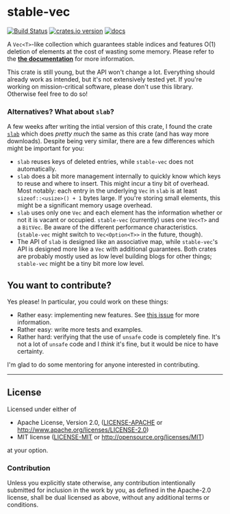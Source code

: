 # stable-vec
[![Build Status](https://img.shields.io/travis/LukasKalbertodt/stable-vec/master.svg)](https://travis-ci.org/LukasKalbertodt/stable-vec)
[![crates.io version](https://img.shields.io/crates/v/stable-vec.svg)](https://crates.io/crates/stable-vec)
[![docs](https://docs.rs/stable-vec/badge.svg)](https://docs.rs/stable-vec)

A `Vec<T>`-like collection which guarantees stable indices and features O(1)
deletion of elements at the cost of wasting some memory. Please refer to the
[**the documentation**](https://docs.rs/stable-vec) for more information.

This crate is still young, but the API won't change a lot.
Everything should already work as intended, but it's not extensively tested yet.
If you're working on mission-critical software, please don't use this library.
Otherwise feel free to do so!

### Alternatives? What about `slab`?

A few weeks after writing the intial version of this crate, I found the crate [`slab`](https://crates.io/crates/slab) which does *pretty much* the same as this crate (and has way more downloads). Despite being very similar, there are a few differences which might be important for you:

- `slab` reuses keys of deleted entries, while `stable-vec` does not automatically.
- `slab` does a bit more management internally to quickly know which keys to reuse and where to insert. This might incur a tiny bit of overhead. Most notably: each entry in the underlying `Vec` in `slab` is at least `sizeof::<usize>() + 1` bytes large. If you're storing small elements, this might be a significant memory usage overhead.
- `slab` uses only one `Vec` and each element has the information whether or not it is vacant or occupied. `stable-vec` (currently) uses one `Vec<T>` and a `BitVec`. Be aware of the different performance characteristics. (`stable-vec` might switch to `Vec<Option<T>>` in the future, though).
- The API of `slab` is designed like an associative map, while `stable-vec`'s API is designed more like a `Vec` with additional guarantees. Both crates are probably mostly used as low level building blogs for other things; `stable-vec` might be a tiny bit more low level.

## You want to contribute?

Yes please!
In particular, you could work on these things:

- Rather easy: implementing new features. See [this issue](https://github.com/LukasKalbertodt/stable-vec/issues/3) for more information.
- Rather easy: write more tests and examples.
- Rather hard: verifying that the use of `unsafe` code is completely fine. It's not a lot of `unsafe` code and I *think* it's fine, but it would be nice to have certainty.

I'm glad to do some mentoring for anyone interested in contributing.

---

## License

Licensed under either of

 * Apache License, Version 2.0, ([LICENSE-APACHE](LICENSE-APACHE) or http://www.apache.org/licenses/LICENSE-2.0)
 * MIT license ([LICENSE-MIT](LICENSE-MIT) or http://opensource.org/licenses/MIT)

at your option.

### Contribution

Unless you explicitly state otherwise, any contribution intentionally submitted
for inclusion in the work by you, as defined in the Apache-2.0 license, shall
be dual licensed as above, without any additional terms or conditions.
